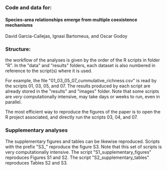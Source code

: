 ### Code and data for: 

#### Species-area relationships emerge from multiple coexistence mechanisms

David Garcia-Callejas, Ignasi Bartomeus, and Oscar Godoy


### Structure:

the workflow of the analyses is given by the order of the R scripts in folder "R".
In the "data" and "results" folders, each dataset is also numbered in reference to the script(s)
where it is used.

For example, the file "01_03_05_07_cummulative_richness.csv" is read by the scripts 01, 03, 05, and 07.
The results produced by each script are already stored in the "results" and "images" folder.
Note that some scripts are *very* computationally intensive, may take days or weeks to run,
even in parallel.

The most efficient way to reproduce the figures of the paper is to open the R project associated, 
and directly run the scripts 03, 04, and 07. 

### Supplementary analyses

The supplementary figures and tables can be likewise reproduced. Scripts with the prefix "S3_" 
reproduce the figure S3. Note that this set of scripts is very computationally intensive.
The script "S1_supplementary_figures" reproduces Figures S1 and S2.
The script "S2_supplementary_tables" reproduces Tables S2 and S3.




